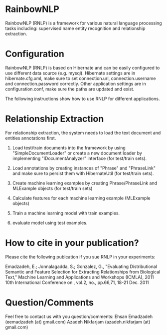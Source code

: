 RainbowNLP
==========

RainbowNLP (RNLP) is a framework for various natural language processing tasks including: supervised name entity recognition and relationship extraction.


Configuration
==========
RainbowNLP (RNLP) is based on Hibernate and can be easily configured to use different data source (e.g. mysql).
Hibernate settings are in hibernate.cfg.xml, make sure to set connection.url, connection.username 
and connection.password correctly. 
Other application settings are in configuration.conf, make sure the paths are updated and exist.  

The following instructions show how to use RNLP for different applications.

Relationship Extraction
==========
For relationship extraction, the system needs to load the text document and entities annotations first. 

1. Load test/train documents into the framework by using "SimpleDocumentLoader" or 
create a new document loader by implementing "IDocumentAnalyzer" interface (for test/train sets).

2. Load annotations by creating instances of "Phrase" and "PhraseLink" and make sure to persist them with HibernateUtil (for test/train sets).

3. Create machine learning examples by creating Phrase/PhraseLink and MLExample objects (for test/train sets)

4. Calculate features for each machine learning example (MLExample objects)
 
5. Train a machine learning model with train examples.

6. evaluate model using test examples.


How to cite in your publication?
==========
Please cite the following publcation if you sue RNLP in your experiments:

Emadzadeh, E.; Jonnalagadda, S.; Gonzalez, G., "Evaluating Distributional Semantic and Feature Selection for Extracting Relationships from Biological Text," Machine Learning and Applications and Workshops (ICMLA), 2011 10th International Conference on , vol.2, no., pp.66,71, 18-21 Dec. 2011

Question/Comments
==========
Feel free to contact us with you question/comments:
Ehsan Emadzadeh (eemadzadeh (at) gmail.com)
Azadeh Nikfarjam (azadeh.nikfarjam (at) gmail.com)
  